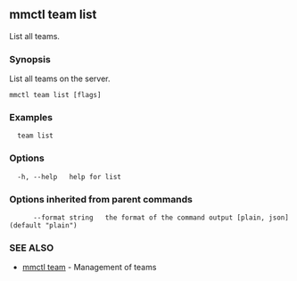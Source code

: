 ## mmctl team list

List all teams.

### Synopsis

List all teams on the server.

```
mmctl team list [flags]
```

### Examples

```
  team list
```

### Options

```
  -h, --help   help for list
```

### Options inherited from parent commands

```
      --format string   the format of the command output [plain, json] (default "plain")
```

### SEE ALSO

* [mmctl team](mmctl_team.md)	 - Management of teams

